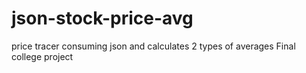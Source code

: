 # json-stock-price-avg
price tracer consuming json and calculates 2 types of averages
Final college project
